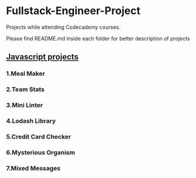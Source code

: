 # Fullstack-Engineer-Project
Projects while attending Codecademy courses.

Please find README.md inside each folder for better description of projects

## [Javascript projects](../JavaScript%20Project)
### 1.Meal Maker
### 2.Team Stats
### 3.Mini Linter
### 4.Lodash Library
### 5.Credit Card Checker
### 6.Mysterious Organism
### 7.Mixed Messages
